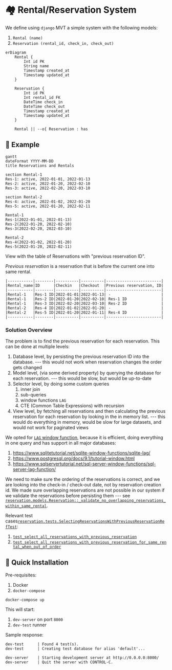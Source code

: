 # 🏘️ Rental/Reservation System

We define using `django` MVT a simple system with the following models:

1. `Rental (name)`
2. `Reservation (rental_id, check_in, check_out)`

```mermaid
erDiagram
    Rental {
        Int id PK
        String name
        Timestamp created_at
        Timestamp updated_at
    }
    
    Reservation {
        Int id PK
        Int rental_id FK
        DateTime check_in
        DateTime check_out
        Timestamp created_at
        Timestamp updated_at
    }

    Rental || --o{ Reservation : has
```


## 📝 Example 

```mermaid
gantt
dateFormat YYYY-MM-DD
title Reservations and Rentals

section Rental-1
Res-1: active, 2022-01-01, 2022-01-13
Res-2: active, 2022-01-20, 2022-02-10
Res-3: active, 2022-02-20, 2022-03-10

section Rental-2
Res-4: active, 2022-01-02, 2022-01-20
Res-5: active, 2022-01-20, 2022-02-11
```

```
Rental-1
Res-1(2022-01-01, 2022-01-13)
Res-2(2022-01-20, 2022-02-10)
Res-3(2022-02-20, 2022-03-10)

Rental-2
Res-4(2022-01-02, 2022-01-20)
Res-5(2022-01-20, 2022-02-11)
```

View with the table of Reservations with "previous reservation ID".

_Previous reservation_ is a reservation that is before the current one into same
rental.

```
|-----------|--------|----------|----------|------------------------|  
|Rental_name|ID      |Checkin   |Checkout  |Previous reservation, ID|
|-----------|--------|----------|----------|------------------------|
|Rental-1   |Res-1 ID|2022-01-01|2022-01-13| -                      |
|Rental-1   |Res-2 ID|2022-01-20|2022-02-10| Res-1 ID               |
|Rental-1   |Res-3 ID|2022-02-20|2022-03-10| Res-2 ID               |
|Rental-2   |Res-4 ID|2022-01-02|2022-01-20| -                      |
|Rental-2   |Res-5 ID|2022-01-20|2022-01-11| Res-4 ID               |
|-----------|--------|----------|----------|------------------------|
```

### Solution Overview

The problem is to find the previous reservation for each reservation.
This can be done at multiple levels:

1. Database level, by persisting the previous reservation ID into the
   database. --- this would not work when reservation changes the order gets changed
2. Model level, (via some derived property) by querying the database 
   for each reservation. --- this would be slow, but would be up-to-date
3. Selector level, by doing some custom queries
      1. inner join
      2. sub-queries
      3. window functions `LAG`
      4. CTE (Common Table Expressions) with recursion
4. View level, by fetching all reservations and then calculating the
   previous reservation for each reservation by looking in the in memory list. 
   --- this would do everything in memory, would be slow for large datasets, 
   and would not work for paginated views

We opted for [`LAG` window function](https://docs.djangoproject.com/en/4.1/ref/models/database-functions/#lag),
because it is efficient, doing everything in one query and has support in all major databases:

1. https://www.sqlitetutorial.net/sqlite-window-functions/sqlite-lag/
2. https://www.postgresql.org/docs/9.1/tutorial-window.html
3. https://www.sqlservertutorial.net/sql-server-window-functions/sql-server-lag-function/

We need to make sure the ordering of the reservations is correct, and we are 
looking into the check-in / check-out date, not by reservation creation id.
We made sure overlapping reservations are not possible in our system if we validate the reservations
before persisting them --- see [`reservation.models.Reservation::_validate_no_overlapping_reservations_within_same_rental`](./reservation/models.py#L27).

Relevant test cases[`reservation.tests.SelectingReservationsWithPreviousReservationRefTest`](./reservation/tests.py#L114):

1. [`test_select_all_reservations_with_previous_reservation`](./reservation/tests.py#L132)
2. [`test_select_all_reservations_with_previous_reservation_for_same_rental_when_out_of_order`](./reservation/tests.py#L159)


## 🚀 Quick Installation

Pre-requisites:

1. Docker
2. `docker-compose`

```
docker-compose up
```

This will start:

1. `dev-server` on port `8000`
2. `dev-test` runner

Sample response:
```
dev-test      | Found 4 test(s).
dev-test      | Creating test database for alias 'default'...
```

```
dev-server    | Starting development server at http://0.0.0.0:8000/
dev-server    | Quit the server with CONTROL-C.
```